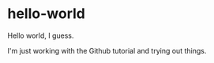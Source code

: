 # hello-world
Hello world, I guess.

I'm just working with the Github tutorial and trying out things.
